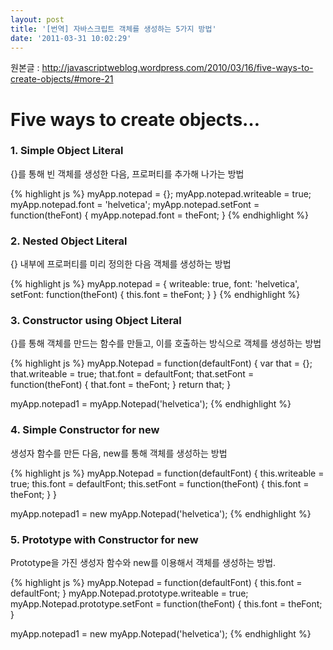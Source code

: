 ```yaml
---
layout: post
title: '[번역] 자바스크립트 객체를 생성하는 5가지 방법'
date: '2011-03-31 10:02:29'
---
```


원본글 : <a href="http://javascriptweblog.wordpress.com/2010/03/16/five-ways-to-create-objects/#more-21">http://javascriptweblog.wordpress.com/2010/03/16/five-ways-to-create-objects/#more-21</a>
<h1>Five ways to create objects…</h1>
<h3>1. Simple Object Literal</h3>
{}를 통해 빈 객체를 생성한 다음, 프로퍼티를 추가해 나가는 방법

{% highlight js %}
myApp.notepad  = {};
myApp.notepad.writeable = true;
myApp.notepad.font  = 'helvetica';
myApp.notepad.setFont = function(theFont) {
    myApp.notepad.font = theFont;
}
{% endhighlight %}

<h3>2. Nested Object Literal</h3>
{} 내부에 프로퍼티를 미리 정의한 다음 객체를 생성하는 방법

{% highlight js %}
myApp.notepad  = {
    writeable: true,
    font: 'helvetica',
    setFont: function(theFont) {
        this.font = theFont;
    }
}
{% endhighlight %}

<h3>3. Constructor using Object Literal</h3>
{}를 통해 객체를 만드는 함수를 만들고, 이를 호출하는 방식으로 객체를 생성하는 방법

{% highlight js %}
myApp.Notepad = function(defaultFont) {
    var  that = {};
    that.writeable = true;
    that.font = defaultFont;
    that.setFont = function(theFont) {
        that.font = theFont;
    }
    return that;
}

myApp.notepad1 =  myApp.Notepad('helvetica');
{% endhighlight %}

<h3>4. Simple Constructor for new</h3>
생성자 함수를 만든 다음, new를 통해 객체를 생성하는 방법

{% highlight js %}
myApp.Notepad = function(defaultFont) {
    this.writeable = true;
    this.font = defaultFont;
    this.setFont = function(theFont) {
        this.font = theFont;
    }
}

myApp.notepad1  = new myApp.Notepad('helvetica');
{% endhighlight %}

<h3>5. Prototype with Constructor for new</h3>
Prototype을 가진 생성자 함수와 new를 이용해서 객체를 생성하는 방법.

{% highlight js %}
myApp.Notepad = function(defaultFont) {
    this.font = defaultFont;
}
myApp.Notepad.prototype.writeable  = true;
myApp.Notepad.prototype.setFont  = function(theFont) {
    this.font = theFont;
}

myApp.notepad1  = new myApp.Notepad('helvetica');
{% endhighlight %}
